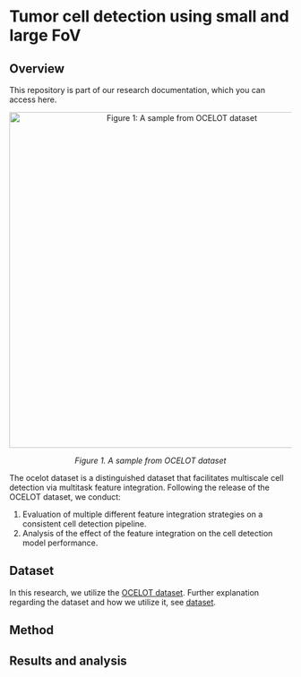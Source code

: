 # Tumor cell detection using small and large FoV

## Overview
This repository is part of our research documentation, which you can access here.

<p align="center">
  <img src="images/sampel.drawio.png" width="600" alt="Figure 1: A sample from OCELOT dataset">
</p>

<p align="center"><em>Figure 1. A sample from OCELOT dataset</em></p>


The ocelot dataset is a distinguished dataset that facilitates multiscale cell detection via multitask feature integration. Following the release of the OCELOT dataset, we conduct:
1. Evaluation of multiple different feature integration strategies on a consistent cell detection pipeline.
2. Analysis of the effect of the feature integration on the cell detection model performance.

## Dataset
In this research, we utilize the [OCELOT dataset](https://lunit-io.github.io/research/ocelot_dataset/). Further explanation regarding the dataset and how we utilize it, see [dataset](https://github.com/drFahlan/Multi-task-cell-detection-OCELOT-dataset/tree/main/dataset).

## Method

## Results and analysis

